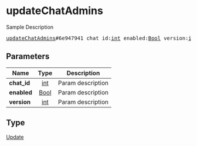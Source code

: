 # updateChatAdmins

Sample Description

<pre>
<a href="../constructor/updateChatAdmins.md">updateChatAdmins</a>#6e947941 chat_id:<a href="../type/int.md">int</a> enabled:<a href="../type/Bool.md">Bool</a> version:<a href="../type/int.md">int</a> = <a href="../type/Update.md">Update</a>;</pre>
## Parameters

| Name | Type | Description |
|------|:----:|-------------|
| **chat_id** | <a href="../type/int.md">int</a> | Param description |
| **enabled** | <a href="../type/Bool.md">Bool</a> | Param description |
| **version** | <a href="../type/int.md">int</a> | Param description |

## Type

<a href="../type/Update.md">Update</a>
